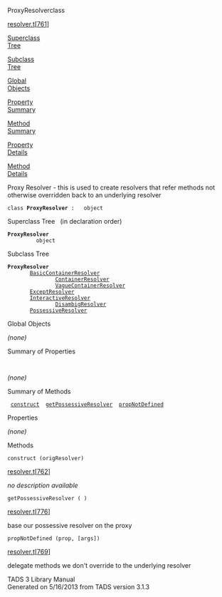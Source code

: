 ---
---
<span class="title">ProxyResolver</span><span class="type">class</span>

[resolver.t](../file/resolver.t.html)\[[761](../source/resolver.t.html#761)\]

[Superclass  
Tree](#_SuperClassTree_)

[Subclass  
Tree](#_SubClassTree_)

[Global  
Objects](#_ObjectSummary_)

[Property  
Summary](#_PropSummary_)

[Method  
Summary](#_MethodSummary_)

[Property  
Details](#_Properties_)

[Method  
Details](#_Methods_)

<div class="fdesc">

Proxy Resolver - this is used to create resolvers that refer methods not
otherwise overridden back to an underlying resolver

`class `**`ProxyResolver`**` :   object`

</div>

<span id="_SuperClassTree_"></span>

<div class="mjhd">

<span class="hdln">Superclass Tree</span>   (in declaration order)

</div>

**`ProxyResolver`**  
`         object`  
<span id="_SubClassTree_"></span>

<div class="mjhd">

<span class="hdln">Subclass Tree</span>  

</div>

**`ProxyResolver`**  
`         `[`BasicContainerResolver`](../object/BasicContainerResolver.html)  
`                 `[`ContainerResolver`](../object/ContainerResolver.html)  
`                 `[`VagueContainerResolver`](../object/VagueContainerResolver.html)  
`         `[`ExceptResolver`](../object/ExceptResolver.html)  
`         `[`InteractiveResolver`](../object/InteractiveResolver.html)  
`                 `[`DisambigResolver`](../object/DisambigResolver.html)  
`         `[`PossessiveResolver`](../object/PossessiveResolver.html)  
<span id="_ObjectSummary_"></span>

<div class="mjhd">

<span class="hdln">Global Objects</span>  

</div>

*(none)* <span id="_PropSummary_"></span>

<div class="mjhd">

<span class="hdln">Summary of Properties</span>  

</div>

` `

*(none)* <span id="_MethodSummary_"></span>

<div class="mjhd">

<span class="hdln">Summary of Methods</span>  

</div>

` `[`construct`](#construct)`  `[`getPossessiveResolver`](#getPossessiveResolver)`  `[`propNotDefined`](#propNotDefined)`  `

<span id="_Properties_"></span>

<div class="mjhd">

<span class="hdln">Properties</span>  

</div>

*(none)* <span id="_Methods_"></span>

<div class="mjhd">

<span class="hdln">Methods</span>  

</div>

<span id="construct"></span>

`construct (origResolver)`

[resolver.t](../file/resolver.t.html)\[[762](../source/resolver.t.html#762)\]

<div class="desc">

*no description available*

</div>

<span id="getPossessiveResolver"></span>

`getPossessiveResolver ( )`

[resolver.t](../file/resolver.t.html)\[[776](../source/resolver.t.html#776)\]

<div class="desc">

base our possessive resolver on the proxy

</div>

<span id="propNotDefined"></span>

`propNotDefined (prop, [args])`

[resolver.t](../file/resolver.t.html)\[[769](../source/resolver.t.html#769)\]

<div class="desc">

delegate methods we don't override to the underlying resolver

</div>

<div class="ftr">

TADS 3 Library Manual  
Generated on 5/16/2013 from TADS version 3.1.3

</div>
